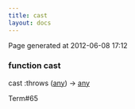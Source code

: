 ```yaml
---
title: cast
layout: docs
---
```


<div class="bottom_right_note">Page generated at 2012-06-08 17:12</div>
<h3><span class="minor">function</span> cast</h3>

cast :throws (<a href="/docs/any.html">any</a>) -> <a href="/docs/any.html">any</a>
<p></p>

<p><span class="extra_minor">Term#65</span></p>
